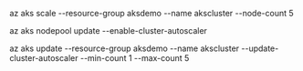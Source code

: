 az aks scale --resource-group aksdemo --name akscluster --node-count 5




az aks nodepool update --enable-cluster-autoscaler

az aks update --resource-group aksdemo --name akscluster --update-cluster-autoscaler  --min-count 1 --max-count 5